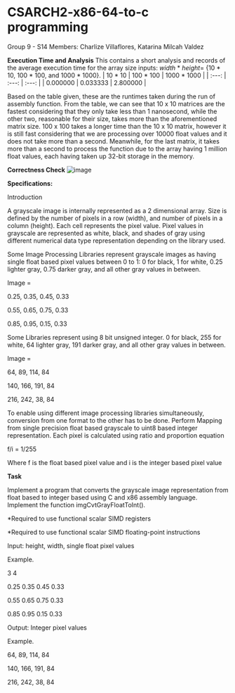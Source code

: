 # CSARCH2-x86-64-to-c programming
Group 9 - S14
Members: Charlize Villaflores, Katarina Milcah Valdez

**Execution Time and Analysis**
This contains a short analysis and records of the average execution time for the array size inputs: *width* * *height*= {10 * 10, 100 * 100, and  1000 * 1000}.
| 10 * 10 | 100 * 100 | 1000 * 1000 |
| :---: | :---: | :---: | 
| 0.000000 | 0.033333 | 2.800000 |

Based on the table given, these are the runtimes taken during the run of assembly function. From the table, we can see that 10 x 10 matrices are the fastest considering that they only take less than 1 nanosecond, while the other two, reasonable for their size, takes more than the aforementioned matrix size. 100 x 100 takes a longer time than the 10 x 10 matrix, however it is still fast considering that we are processing over 10000 float values and it does not take more than a second. Meanwhile, for the last matrix, it takes more than a second to process the function due to the array having 1 million float values, each having taken up 32-bit storage in the memory.

**Correctness Check**
![image](https://github.com/user-attachments/assets/03e2b00d-3710-42ee-aa33-caeb52b5c4cb)




**Specifications:**

Introduction

A grayscale image is internally represented as a 2 dimensional array. Size is defined by the number of pixels in a row (width), and number of pixels in a column (height). Each cell represents the pixel value. Pixel values in grayscale are represented as white, black, and shades of gray using different numerical data type representation depending on the library used. 

Some Image Processing Libraries represent grayscale images as having single float based pixel values between 0 to 1: 0 for black, 1 for white, 0.25 lighter gray, 0.75 darker gray, and all other gray values in between.

Image = 

0.25, 0.35, 0.45, 0.33

0.55, 0.65, 0.75, 0.33

0.85, 0.95, 0.15, 0.33

Some Libraries represent using 8 bit unsigned integer. 0 for black, 255 for white, 64 lighter gray, 191 darker gray, and all other gray values in between.

Image = 

64,  89,  114, 84

140, 166, 191, 84

216, 242, 38,  84

To enable using different image processing libraries simultaneously, conversion from one format to the other has to be done. Perform Mapping from single precision float based grayscale to uint8 based integer representation. Each pixel is calculated using ratio and proportion equation

f/i = 1/255

Where f is the float based pixel value and i is the integer based pixel value

**Task**

Implement a program that converts the grayscale image representation from float based to integer based using C and x86 assembly language. Implement the function imgCvtGrayFloatToInt().

*Required to use functional scalar SIMD registers

*Required to use functional scalar SIMD floating-point instructions

Input: height, width, single float pixel values

Example.

3 4

0.25 0.35 0.45 0.33

0.55 0.65 0.75 0.33

0.85 0.95 0.15 0.33


Output: Integer pixel values

Example.

64,  89,  114, 84

140, 166, 191, 84

216, 242, 38,  84
